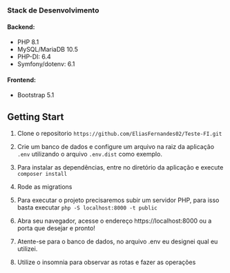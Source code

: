 
### Stack de Desenvolvimento
#### Backend:
- PHP 8.1
- MySQL/MariaDB 10.5
- PHP-DI: 6.4
- Symfony/dotenv: 6.1

#### Frontend:
- Bootstrap 5.1

## Getting Start
1. Clone o repositorio `https://github.com/EliasFernandes02/Teste-FI.git`

2. Crie um banco de dados e configure um arquivo na raiz da aplicação `.env` utilizando o arquivo `.env.dist` como exemplo.

3. Para instalar as dependências, entre no diretório da aplicação e execute `composer install`

3. Rode as migrations

4. Para executar o projeto precisaremos subir um servidor PHP, para isso basta executar `php -S localhost:8000 -t public`

5. Abra seu navegador, acesse o endereço https://localhost:8000  ou a porta que desejar e pronto!

6. Atente-se para o banco de dados, no arquivo .env eu designei qual eu utilizei.

7. Utilize o insomnia para observar as rotas e fazer as operações
